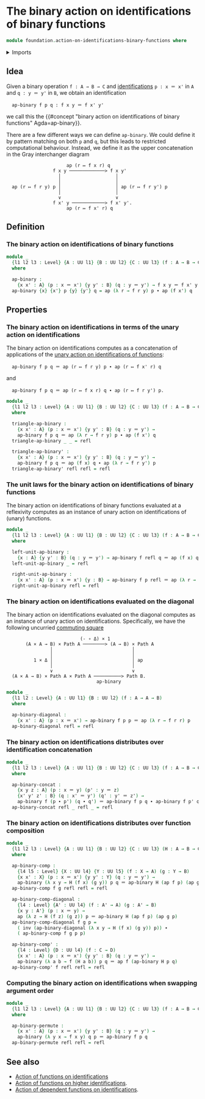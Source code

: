 # The binary action on identifications of binary functions

```agda
module foundation.action-on-identifications-binary-functions where
```

<details><summary>Imports</summary>

```agda
open import foundation.action-on-identifications-functions
open import foundation.universe-levels

open import foundation-core.identity-types
```

</details>

## Idea

Given a binary operation `f : A → B → C` and
[identifications](foundation-core.identity-types.md) `p : x ＝ x'` in `A` and
`q : y ＝ y'` in `B`, we obtain an identification

```text
  ap-binary f p q : f x y ＝ f x' y'
```

we call this the
{{#concept "binary action on identifications of binary functions" Agda=ap-binary}}.

There are a few different ways we can define `ap-binary`. We could define it by
pattern matching on both `p` and `q`, but this leads to restricted computational
behaviour. Instead, we define it as the upper concatenation in the Gray
interchanger diagram

```text
                      ap (r ↦ f x r) q
                 f x y ─────────────> f x y'
                   │                    │
                   │                    │
  ap (r ↦ f r y) p │                    │ ap (r ↦ f r y') p
                   │                    │
                   ∨                    ∨
                 f x' y ────────────> f x' y'.
                      ap (r ↦ f x' r) q
```

## Definition

### The binary action on identifications of binary functions

```agda
module _
  {l1 l2 l3 : Level} {A : UU l1} {B : UU l2} {C : UU l3} (f : A → B → C)
  where

  ap-binary :
    {x x' : A} (p : x ＝ x') {y y' : B} (q : y ＝ y') → f x y ＝ f x' y'
  ap-binary {x} {x'} p {y} {y'} q = ap (λ r → f r y) p ∙ ap (f x') q
```

## Properties

### The binary action on identifications in terms of the unary action on identifications

The binary action on identifications computes as a concatenation of applications
of the
[unary action on identifications of functions](foundation.action-on-identifications-functions.md):

```text
  ap-binary f p q ＝ ap (r ↦ f r y) p ∙ ap (r ↦ f x' r) q
```

and

```text
  ap-binary f p q ＝ ap (r ↦ f x r) q ∙ ap (r ↦ f r y') p.
```

```agda
module _
  {l1 l2 l3 : Level} {A : UU l1} {B : UU l2} {C : UU l3} (f : A → B → C)
  where

  triangle-ap-binary :
    {x x' : A} (p : x ＝ x') {y y' : B} (q : y ＝ y') →
    ap-binary f p q ＝ ap (λ r → f r y) p ∙ ap (f x') q
  triangle-ap-binary _ _ = refl

  triangle-ap-binary' :
    {x x' : A} (p : x ＝ x') {y y' : B} (q : y ＝ y') →
    ap-binary f p q ＝ ap (f x) q ∙ ap (λ r → f r y') p
  triangle-ap-binary' refl refl = refl
```

### The unit laws for the binary action on identifications of binary functions

The binary action on identifications of binary functions evaluated at a
reflexivity computes as an instance of unary action on identifications of
(unary) functions.

```agda
module _
  {l1 l2 l3 : Level} {A : UU l1} {B : UU l2} {C : UU l3} (f : A → B → C)
  where

  left-unit-ap-binary :
    {x : A} {y y' : B} (q : y ＝ y') → ap-binary f refl q ＝ ap (f x) q
  left-unit-ap-binary _ = refl

  right-unit-ap-binary :
    {x x' : A} (p : x ＝ x') {y : B} → ap-binary f p refl ＝ ap (λ r → f r y) p
  right-unit-ap-binary refl = refl
```

### The binary action on identifications evaluated on the diagonal

The binary action on identifications evaluated on the diagonal computes as an
instance of unary action on identifications. Specifically, we have the following
uncurried [commuting square](foundation-core.commuting-squares-of-maps.md)

```text
                           (- ∘ Δ) × 1
       (A × A → B) × Path A ────────> (A → B) × Path A
                │                             │
                │                             │
          1 × Δ │                             │ ap
                │                             │
                ∨                             ∨
  (A × A → B) × Path A × Path A ──────────> Path B.
                                 ap-binary
```

```agda
module _
  {l1 l2 : Level} {A : UU l1} {B : UU l2} (f : A → A → B)
  where

  ap-binary-diagonal :
    {x x' : A} (p : x ＝ x') → ap-binary f p p ＝ ap (λ r → f r r) p
  ap-binary-diagonal refl = refl
```

### The binary action on identifications distributes over identification concatenation

```agda
module _
  {l1 l2 l3 : Level} {A : UU l1} {B : UU l2} {C : UU l3} (f : A → B → C)
  where

  ap-binary-concat :
    {x y z : A} (p : x ＝ y) (p' : y ＝ z)
    {x' y' z' : B} (q : x' ＝ y') (q' : y' ＝ z') →
    ap-binary f (p ∙ p') (q ∙ q') ＝ ap-binary f p q ∙ ap-binary f p' q'
  ap-binary-concat refl _ refl _ = refl
```

### The binary action on identifications distributes over function composition

```agda
module _
  {l1 l2 l3 : Level} {A : UU l1} {B : UU l2} {C : UU l3} (H : A → B → C)
  where

  ap-binary-comp :
    {l4 l5 : Level} {X : UU l4} {Y : UU l5} (f : X → A) (g : Y → B)
    {x x' : X} (p : x ＝ x') {y y' : Y} (q : y ＝ y') →
    ap-binary (λ x y → H (f x) (g y)) p q ＝ ap-binary H (ap f p) (ap g q)
  ap-binary-comp f g refl refl = refl

  ap-binary-comp-diagonal :
    {l4 : Level} {A' : UU l4} (f : A' → A) (g : A' → B)
    {x y : A'} (p : x ＝ y) →
    ap (λ z → H (f z) (g z)) p ＝ ap-binary H (ap f p) (ap g p)
  ap-binary-comp-diagonal f g p =
    ( inv (ap-binary-diagonal (λ x y → H (f x) (g y)) p)) ∙
    ( ap-binary-comp f g p p)

  ap-binary-comp' :
    {l4 : Level} {D : UU l4} (f : C → D)
    {x x' : A} (p : x ＝ x') {y y' : B} (q : y ＝ y') →
    ap-binary (λ a b → f (H a b)) p q ＝ ap f (ap-binary H p q)
  ap-binary-comp' f refl refl = refl
```

### Computing the binary action on identifications when swapping argument order

```agda
module _
  {l1 l2 l3 : Level} {A : UU l1} {B : UU l2} {C : UU l3} (f : A → B → C)
  where

  ap-binary-permute :
    {x x' : A} (p : x ＝ x') {y y' : B} (q : y ＝ y') →
    ap-binary (λ y x → f x y) q p ＝ ap-binary f p q
  ap-binary-permute refl refl = refl
```

## See also

- [Action of functions on identifications](foundation.action-on-identifications-functions.md)
- [Action of functions on higher identifications](foundation.action-on-higher-identifications-functions.md).
- [Action of dependent functions on identifications](foundation.action-on-identifications-dependent-functions.md).
